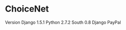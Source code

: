 ChoiceNet
=========

Version
Django 1.5.1
Python 2.7.2
South 0.8
<a hrf="https://github.com/dcramer/django-paypal">Django PayPal</a>